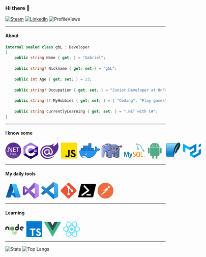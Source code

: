 ### Hi there 👋

[![Steam](https://img.shields.io/badge/Steam-grey?logo=steam)](https://steamcommunity.com/id/gblw1)
[![LinkedIn](https://img.shields.io/badge/LinkedIn-blue?logo=linkedin)](https://www.linkedin.com/in/gblw1/)
![ProfileViews](https://komarev.com/ghpvc/?username=gblw1)

---

#### About

```csharp
internal sealed class gbL : Developer
{
    public string Name { get; } = "Gabriel";
  
    public string? Nickname { get; set;} = "gbL";
  
    public int Age { get; set; } = 23;
  
    public string? Occupation { get; set; } = "Junior Developer at OnFriday Technologies";
  
    public string[]? MyHobbies { get; set; } = { "Coding", "Play games", "Listen to music" };
  
    public string currentlyLearning { get; set; } = ".NET with C#";
}
```

---

#### I know some

<!-- Icons: https://github.com/tandpfun/skill-icons#readme -->
<!-- 
[![My Skills](https://skillicons.dev/icons?i=dotnet,cs,js,docker,materialui,php,mysql,java,sqlite)](https://skillicons.dev)
-->
<div style="display:flex; align-items: center; justify-content:start;">

<img src="assets/dotnet.png" title="dotnet" alt="dotnet" width="50" style="padding-right: 7px;" />

<img src="assets/csharp.png" title="csharp" alt="csharp" width="46" style="padding-right: 7px;" />

<img src="assets/blazor.png" title="blazor" alt="blazor" width="57" style="padding-right: 8px;" />

<img src="assets/js.png" title="js" alt="js" width="50" style="padding-right: 8px;" />

<img src="assets/docker.png" title="docker" alt="docker" width="65" style="padding-right: 5px;" />

<img src="assets/php.png" title="php" alt="php" width="65" style="padding-right: 5px;" />

<img src="assets/mysql.png" title="mysql" alt="mysql" width="65" style="padding-right: 5px;" />

<img src="assets/android.png" title="android java" alt="android java" width="54" style="padding-right: 5px;" />

<img src="assets/sqlite.png" title="sqlite" alt="sqlite" width="52" style="padding-right: 5px;" />

<img src="assets/mui.png" title="MaterialUI" alt="MaterialUI" width="56" />

</div>

---

#### My daily tools

<!--
[![My Tools](https://skillicons.dev/icons?i=azure,vscode,visualstudio,postman,git,bash,pwsh)](https://skillicons.dev)
-->
<div style="display:flex; align-items: center; justify-content:start;">

<img src="assets/azure.png" title="Microsoft Azure" alt="Microsoft Azure" width="50" style="padding-right: 5px;" />

<img src="assets/vs.png" title="Visual Studio" alt="Visual Studio" width="50" style="padding-right: 8px;" />

<img src="assets/vsc.png" title="Visual Studio Code" alt="Visual Studio Code" width="53" style="padding-right: 8px;" />

<img src="assets/git.png" title="Git" alt="Git" width="50" style="padding-right: 5px;" />

<img src="assets/pwsh.png" title="pwsh" alt="pwsh" width="56" style="padding-right: 5px;" />

<img src="assets/postman.png" title="Postman" alt="Postman" width="50" />

</div>

---

#### Learning
<!-- 
[![Learning](https://skillicons.dev/icons?i=nodejs,ts,vue,react)](https://skillicons.dev)
-->

<div style="display:flex; align-items: center; justify-content:start;">

<img src="assets/nodejs.png" title="NodeJS" alt="NodeJS" width="58" style="padding-right: 8px;" />

<img src="assets/ts.png" title="TypeScript" alt="TypeScript" width="50" style="padding-right: 5px;" />

<img src="assets/vue.png" title="VueJS" alt="VueJS" width="55" style="padding-right: 5px;" />

<img src="assets/react.png" title="React" alt="React" width="55" style="padding-right: 5px;" />

</div>

---

![Stats](https://github-readme-stats.vercel.app/api?username=gblw1&theme=react&show_icons=true&include_all_commits=true&hide=issues&line_height=24)
![Top Langs](https://github-readme-stats.vercel.app/api/top-langs/?username=gbLw1&layout=compact&theme=react&card_width=290)

